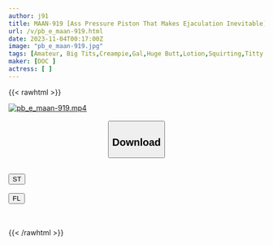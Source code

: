 ```yaml
---
author: j91
title: MAAN-919 [Ass Pressure Piston That Makes Ejaculation Inevitable] Cum Milking Service At A Live House! ? A Wonderful Development Where You Can Be Fucked By A Lewd Gal With A Soft Butt And Big Breasts! A Compression Heaven Where You Can Be Crushed By Pie Pressure And Crushed By Ass Pressure! The Pleasure Won’t Stop With Six Nines From Facesitting! ! The Piston Released From Her Outstanding Style Is Sure To Bring You To Climax! ! ! 【Porngirl.18】【Emma】
url: /v/pb_e_maan-919.html
date: 2023-11-04T00:17:00Z
image: "pb_e_maan-919.jpg"
tags: [Amateur, Big Tits,Creampie,Gal,Huge Butt,Lotion,Squirting,Titty Fuck]
maker: [DOC ]
actress: [ ]
---
```



{{< rawhtml >}}

<div class="video" data-videoid="ewyKv1X7dxFY0Dx">
    <a href="javascript:;">
        <img src="https://my.j91.asia/v/pb_e_maan-919.jpg" width="WIDTH" height="HEIGHT" alt="pb_e_maan-919.mp4" loading="lazy">
    </a>
</div>

<script type="text/javascript" src="https://j91.asia/asset/on-demand-st.js"></script>

<br>
  <link rel="stylesheet" href="https://j91.asia/asset/bs5.css">
  
  <center>
  <button class="btn btn-primary" type="button" data-bs-toggle="collapse" data-bs-target=".multi-collapse" aria-expanded="false" aria-controls="multiCollapseExample1 multiCollapseExample2"><h2>Download</h2></button></center>
</p>
<div class="row">
  <div class="col">
    <div class="collapse multi-collapse" id="multiCollapseExample1">
      <div class="card card-body">
	      	      <br>
<div class="buttons">  
<a href="https://streamtape.to/v/ewyKv1X7dxFY0Dx" target="_blank"><button class="btn-hover color-3"><i class="fa fa-download"></i> ST</button></a></div>
    </div>
  </div>
</div>
  <div class="col">
    <div class="collapse multi-collapse" id="multiCollapseExample2">
      <div class="card card-body">
	      <br>
<div class="buttons">
    <a href="https://filelions.online/f/grhihf0eyahz" target="_blank"><button class="btn-hover color-9"><i class="fa fa-download"></i> FL</button></a></div>
<br><br>
      </div>
    </div>
  </div>
</div>

{{< /rawhtml >}}